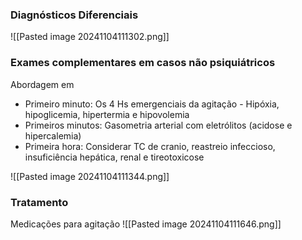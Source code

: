 ### Diagnósticos Diferenciais
![[Pasted image 20241104111302.png]]

### Exames complementares em casos não psiquiátricos
Abordagem em
- Primeiro minuto: Os 4 Hs emergenciais da agitação - Hipóxia, hipoglicemia, hipertermia e hipovolemia
- Primeiros minutos: Gasometria arterial com eletrólitos (acidose e hipercalemia)
- Primeira hora: Considerar TC de cranio, reastreio infeccioso, insuficiência hepática, renal e tireotoxicose

![[Pasted image 20241104111344.png]]

### Tratamento
Medicações para agitação
![[Pasted image 20241104111646.png]]
